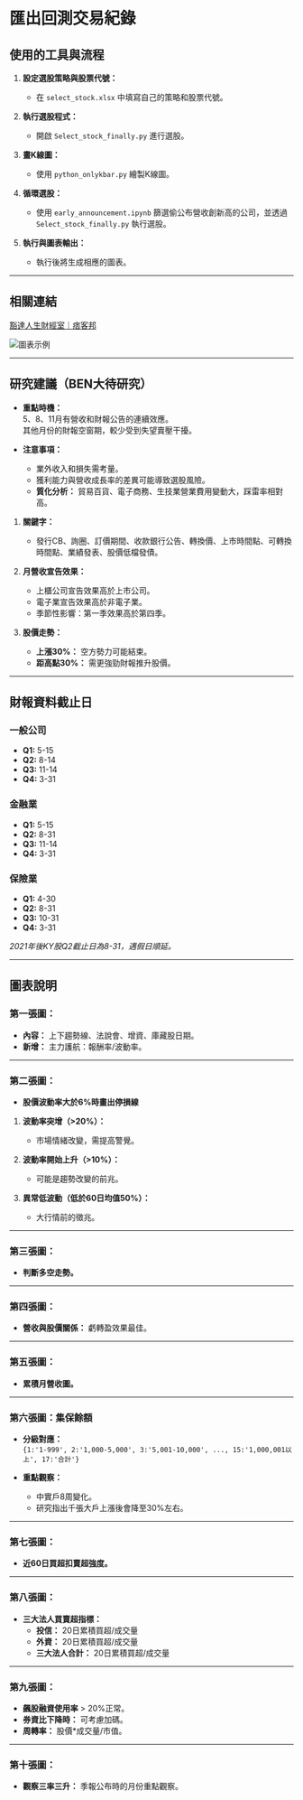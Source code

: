 # **匯出回測交易紀錄**

## 使用的工具與流程

1. **設定選股策略與股票代號：**
   - 在 `select_stock.xlsx` 中填寫自己的策略和股票代號。

2. **執行選股程式：**
   - 開啟 `Select_stock_finally.py` 進行選股。

3. **畫K線圖：**
   - 使用 `python_onlykbar.py` 繪製K線圖。

4. **循環選股：**
   - 使用 `early_announcement.ipynb` 篩選偷公布營收創新高的公司，並透過 `Select_stock_finally.py` 執行選股。

5. **執行與圖表輸出：**
   - 執行後將生成相應的圖表。

---

## **相關連結**

[豁達人生財經室｜痞客邦](https://huodalife.pixnet.net/blog)

![圖表示例](image/README/1732024613400.png)

---

## **研究建議（BEN大待研究）**

- **重點時機：**  
  5、8、11月有營收和財報公告的連續效應。  
  其他月份的財報空窗期，較少受到失望賣壓干擾。

- **注意事項：**  
  - 業外收入和損失需考量。  
  - 獲利能力與營收成長率的差異可能導致選股風險。  
  - **質化分析：** 貿易百貨、電子商務、生技業營業費用變動大，踩雷率相對高。

1. **關鍵字：**  
   * 發行CB、詢圈、訂價期間、收款銀行公告、轉換價、上市時間點、可轉換時間點、業績發表、股價低檔發債。  

2. **月營收宣告效果：**  
   * 上櫃公司宣告效果高於上市公司。  
   * 電子業宣告效果高於非電子業。  
   * 季節性影響：第一季效果高於第四季。

3. **股價走勢：**  
   * **上漲30%：** 空方勢力可能結束。  
   * **距高點30%：** 需更強勁財報推升股價。

---

## **財報資料截止日**

### 一般公司
- **Q1:** 5-15  
- **Q2:** 8-14  
- **Q3:** 11-14  
- **Q4:** 3-31  

### 金融業
- **Q1:** 5-15  
- **Q2:** 8-31  
- **Q3:** 11-14  
- **Q4:** 3-31  

### 保險業
- **Q1:** 4-30  
- **Q2:** 8-31  
- **Q3:** 10-31  
- **Q4:** 3-31  

*2021年後KY股Q2截止日為8-31，遇假日順延。*

---

## **圖表說明**

### **第一張圖：**
- **內容：** 上下趨勢線、法說會、增資、庫藏股日期。  
- **新增：** 主力護航：報酬率/波動率。

---

### **第二張圖：**
- **股價波動率大於6%時畫出停損線**

1. **波動率突增（>20%）：**  
   - 市場情緒改變，需提高警覺。  

2. **波動率開始上升（>10%）：**  
   - 可能是趨勢改變的前兆。  

3. **異常低波動（低於60日均值50%）：**  
   - 大行情前的徵兆。  

---

### **第三張圖：**
- **判斷多空走勢。**

---

### **第四張圖：**
- **營收與股價關係：** 虧轉盈效果最佳。

---

### **第五張圖：**
- **累積月營收圖。**

---

### **第六張圖：集保餘額**

- **分級對應：**  
  `{1:'1-999', 2:'1,000-5,000', 3:'5,001-10,000', ..., 15:'1,000,001以上', 17:'合計'}`  

- **重點觀察：**  
  - 中實戶8周變化。  
  - 研究指出千張大戶上漲後會降至30%左右。  

---

### **第七張圖：**
- **近60日買超扣賣超強度。**

---

### **第八張圖：**
- **三大法人買賣超指標：**  
  - **投信：** 20日累積買超/成交量  
  - **外資：** 20日累積買超/成交量  
  - **三大法人合計：** 20日累積買超/成交量  

---

### **第九張圖：**
- **飆股融資使用率** > 20%正常。  
- **券資比下降時：** 可考慮加碼。  
- **周轉率：** 股價*成交量/市值。

---

### **第十張圖：**
- **觀察三率三升：** 季報公布時的月份重點觀察。




